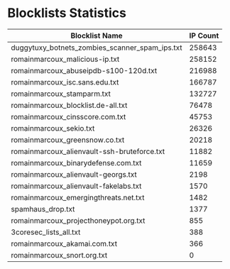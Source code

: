 # Blocklists Statistics
| Blocklist Name | IP Count |
|----|----|
| duggytuxy_botnets_zombies_scanner_spam_ips.txt | 258643 |
| romainmarcoux_malicious-ip.txt | 258152 |
| romainmarcoux_abuseipdb-s100-120d.txt | 216988 |
| romainmarcoux_isc.sans.edu.txt | 166787 |
| romainmarcoux_stamparm.txt | 132727 |
| romainmarcoux_blocklist.de-all.txt | 76478 |
| romainmarcoux_cinsscore.com.txt | 45753 |
| romainmarcoux_sekio.txt | 26326 |
| romainmarcoux_greensnow.co.txt | 20218 |
| romainmarcoux_alienvault-ssh-bruteforce.txt | 11882 |
| romainmarcoux_binarydefense.com.txt | 11659 |
| romainmarcoux_alienvault-georgs.txt | 2198 |
| romainmarcoux_alienvault-fakelabs.txt | 1570 |
| romainmarcoux_emergingthreats.net.txt | 1482 |
| spamhaus_drop.txt | 1377 |
| romainmarcoux_projecthoneypot.org.txt | 855 |
| 3coresec_lists_all.txt | 388 |
| romainmarcoux_akamai.com.txt | 366 |
| romainmarcoux_snort.org.txt | 0 |
